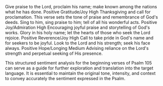 <sentimentAnalysis>
    <psalm number="105">
        <verse number="1">
            <text>Give praise to the Lord, proclaim his name; make known among the nations what he has done.</text>
            <polarity>Positive</polarity>
            <emotion>Gratitude/Joy</emotion>
            <intensity>High</intensity>
            <context>Thanksgiving and call for proclamation. This verse sets the tone of praise and remembrance of God's deeds.</context>
        </verse>
        <verse number="2">
            <text>Sing to him, sing praise to him; tell of all his wonderful acts.</text>
            <polarity>Positive</polarity>
            <emotion>Joy/Admiration</emotion>
            <intensity>High</intensity>
            <context>Encouraging joyful praise and storytelling of God's works.</context>
        </verse>
        <verse number="3">
            <text>Glory in his holy name; let the hearts of those who seek the Lord rejoice.</text>
            <polarity>Positive</polarity>
            <emotion>Reverence/Joy</emotion>
            <intensity>High</intensity>
            <context>Call to take pride in God's name and for seekers to be joyful.</context>
        </verse>
        <verse number="4">
            <text>Look to the Lord and his strength; seek his face always.</text>
            <polarity>Positive</polarity>
            <emotion>Hope/Longing</emotion>
            <intensity>Medium</intensity>
            <context>Advising reliance on the Lord's strength and perpetual seeking of His presence.</context>
        </verse>
        <!-- This pattern should be continued for the entire Psalm 105 -->
    </psalm>
</sentimentAnalysis>

This structured sentiment analysis for the beginning verses of Psalm 105 can serve as a guide for further exploration and translation into the target language. It is essential to maintain the original tone, intensity, and context to convey accurately the sentiment expressed in the Psalm.